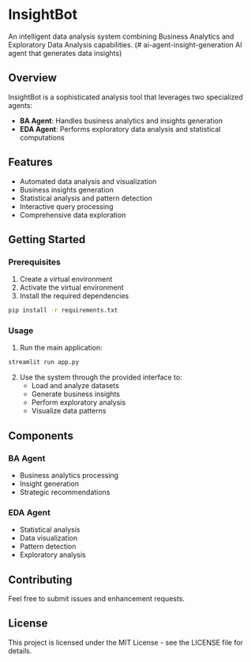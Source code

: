 # InsightBot

An intelligent data analysis system combining Business Analytics and Exploratory Data Analysis capabilities. (# ai-agent-insight-generation
AI agent that generates data insights)

## Overview

InsightBot is a sophisticated analysis tool that leverages two specialized agents:
- **BA Agent**: Handles business analytics and insights generation
- **EDA Agent**: Performs exploratory data analysis and statistical computations

## Features

- Automated data analysis and visualization
- Business insights generation
- Statistical analysis and pattern detection
- Interactive query processing
- Comprehensive data exploration

## Getting Started

### Prerequisites
1. Create a virtual environment
2. Activate the virtual environment
3. Install the required dependencies
```bash
pip install -r requirements.txt
```

### Usage

1. Run the main application:
```bash
streamlit run app.py
```

2. Use the system through the provided interface to:
    - Load and analyze datasets
    - Generate business insights
    - Perform exploratory analysis
    - Visualize data patterns

## Components

### BA Agent
- Business analytics processing
- Insight generation
- Strategic recommendations

### EDA Agent
- Statistical analysis
- Data visualization
- Pattern detection
- Exploratory analysis

## Contributing

Feel free to submit issues and enhancement requests.

## License

This project is licensed under the MIT License - see the LICENSE file for details.

